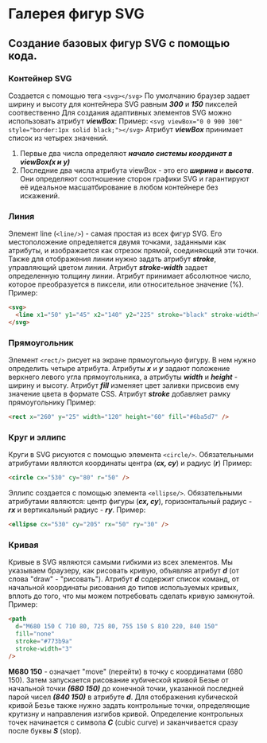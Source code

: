 # Галерея фигур SVG

## Cоздание базовых фигур SVG с помощью кода.

### Контейнер SVG

Создается с помощью тега `<svg></svg>`
По умолчанию браузер задает ширину и высоту для контейнера SVG равным **_300_** и **_150_** пикселей соотвественно
Для создания адаптивных элементов SVG можно использовать атрибут **_viewBox_**:
Пример: `<svg viewBox="0 0 900 300" style="border:1px solid black;"></svg>`
Атрибут **_viewBox_** принимает список из четырех значений.

1. Первые два числа определяют **_начало системы координат в viewBox(x и y)_**
2. Последние два числа атрибута viewBox - это его **_ширина_** и **_высота_**. Они определяют соотношение сторон графики SVG и гарантируют её идеальное масшатбирование в любом контейнере без искажений.

### Линия

Элемент line (`<line/>`) - самая простая из всех фигур SVG. Его местоположение определяется двумя точками, заданными как атрибуты, и изображается как отрезок прямой, соединяющий эти точки.
Также для отображения линии нужно задать атрибут **_stroke_**, управляющий цветом линии.
Атрибут **_stroke-width_** задает определенную толщину линии. Атрибут принимает абсолютное число, которое преобразуется в пиксели, или относительное значение (%).
Пример:

```html
<svg>
  <line x1="50" y1="45" x2="140" y2="225" stroke="black" stroke-width="3" />
</svg>
```

### Прямоугольник

Элемент `<rect/>` рисует на экране прямоугольную фигуру. В нем нужно определить четыре атрибута. Атрибуты **_x_** и **_y_** задают положение верхнего левого угла прямоугольника, а атрибуты **_width_** и **_height_** - ширину и высоту.
Атрибут **_fill_** изменяет цвет заливки присвоив ему значение цвета в формате CSS.
Атрибут **_stroke_** добавляет рамку прямоугольнику
Пример:

```html
<rect x="260" y="25" width="120" height="60" fill="#6ba5d7" />
```

### Круг и эллипс

Круги в SVG рисуются с помощью элемента `<circle/>`.
Обязательными атрибутами являются координаты центра (**_cx, cy_**) и радиус (**_r_**)
Пример:

```html
<circle cx="530" cy="80" r="50" />
```

Эллипс создается с помощью элемента `<ellipse/>`.
Обязательными атрибутами являются: центр фигуры (**_cx, cy_**), горизонтальный радиус - **_rx_** и вертикальный радиус - **_ry_**.
Пример:

```html
<ellipse cx="530" cy="205" rx="50" ry="30" />
```

### Кривая

Кривые в SVG являются самыми гибкими из всех элементов.
Мы указываем браузеру, как рисовать кривую, объявляя атрибут **_d_** (от слова "draw" - "рисовать"). Атрибут **_d_** содержит список команд, от начальной координаты рисования до типов используемых кривых, вплоть до того, что мы можем потребовать сделать кривую замкнутой.
Пример:

```html
<path
  d="M680 150 C 710 80, 725 80, 755 150 S 810 220, 840 150"
  fill="none"
  stroke="#773b9a"
  stroke-width="3"
/>
```

**M680 150** - означает "move" (перейти) в точку с координатами (680 150). Затем запускается рисование кубической кривой Безье от начальной точки **_(680 150)_** до конечной точки, указанной последней парой чисел **_(840 150)_** в атрибуте **_d_**. Для отображения кубической кривой Безье также нужно задать контрольные точки, определяющие крутизну и направления изгибов кривой. Определение контрольных точек начинается с символа **_C_** (cubic curve) и заканчивается сразу после буквы **_S_** (stop).
